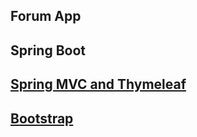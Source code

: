 ## Forum App

## Spring Boot
## [Spring MVC and Thymeleaf](https://spring.io/guides/gs/serving-web-content/) 
## [Bootstrap](https://getbootstrap.com/docs/4.5/getting-started/introduction/)
